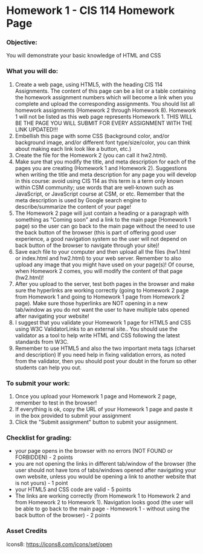# Homework 1 - CIS 114 Homework Page

### Objective:

You will demonstrate your basic knowledge of HTML and CSS

### What you will do:

1. Create a web page, using HTML5, with the heading CIS 114 Assignments. The content of this page can be a list or a table containing the homework assignment numbers which will become a link when you complete and upload the corresponding assignments. You should list all homework assignments (Homework 2 through Homework 8). Homework 1 will not be listed as this web page represents Homework 1. THIS WILL BE THE PAGE YOU WILL SUBMIT FOR EVERY ASSIGNMENT WITH THE LINK UPDATED!!!
2. Embellish this page with some CSS (background color, and/or background image, and/or different font type/size/color, you can think about making each link look like a button, etc.)
3. Create the file for the Homework 2 (you can call it hw2.html).
4. Make sure that you modify the title, and meta description for each of the pages you are creating (Homework 1 and Homework 2). Suggestions when writing the title and meta description for any page you will develop in this course: avoid using CIS 114 as this term is a term only known within CSM community; use words that are well-known such as JavaScript, or JavaScript course at CSM, or etc. Remember that the meta description is used by Google search engine to describe/summarize the content of your page!
5. The Homework 2 page will just contain a heading or a paragraph with something as "Coming soon" and a link to the main page (Homework 1 page) so the user can go back to the main page without the need to use the back button of the browser (this is part of offering good user experience, a good navigation system so the user will not depend on back button of the browser to navigate through your site)!
6. Save each file to your computer and then upload all the files (hw1.html or index.html and hw2.html) to your web server. Remember to also upload any image that you might have used on your page(s)! Of course, when Homework 2 comes, you will modify the content of that page (hw2.html)!
7. After you upload to the server, test both pages in the browser and make sure the hyperlinks are working correctly (going to Homework 2 page from Homework 1 and going to Homework 1 page from Homework 2 page). Make sure those hyperlinks are NOT opening in a new tab/window as you do not want the user to have multiple tabs opened after navigating your website!
8. I suggest that you validate your Homework 1 page for HTML5 and CSS using W3C ValidatorLinks to an external site.. You should use the validator as a tool to help write HTML and CSS following the latest standards from W3C.
9. Remember to use HTML5 and also the two important meta tags (charset and description)
   If you need help in fixing validation errors, as noted from the validator, then you should post your doubt in the forum so other students can help you out.

### To submit your work:

1. Once you upload your Homework 1 page and Homework 2 page, remember to test in the browser!
2. If everything is ok, copy the URL of your Homework 1 page and paste it in the box provided to submit your assignment
3. Click the "Submit assignment" button to submit your assignment.

### Checklist for grading:

- your page opens in the browser with no errors (NOT FOUND or FORBIDDEN) - 2 points
- you are not opening the links in different tab/window of the browser (the user should not have tons of tabs/windows opened after navigating your own website, unless you would be opening a link to another website that is not yours) - 1 point
- your HTML5 and CSS code are valid - 5 points
- The links are working correctly (from Homework 1 to Homework 2 and from Homework 2 to Homework 1). Navigation looks good (the user will be able to go back to the main page - Homework 1 - without using the back button of the browser) - 2 points

### Asset Credits

Icons8: https://icons8.com/icons/set/open

